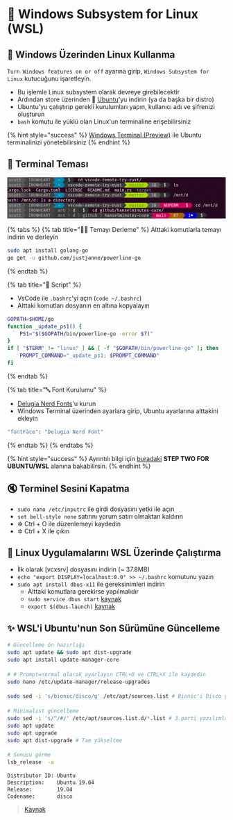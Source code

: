 # 🌇 Windows Subsystem for Linux \(WSL\)

## 🚀 Windows Üzerinden Linux Kullanma

`Turn Windows features on or off` ayarına girip, `Windows Subsystem for Linux` kutucuğunu işaretleyin.

* Bu işlemle Linux subsystem olarak devreye girebilecektir
* Ardından store üzerinden 🐧 [Ubuntu](https://www.microsoft.com/en-us/p/ubuntu/9nblggh4msv6?activetab=pivot:overviewtab)'yu indirin \(ya da başka bir distro\)
* Ubuntu'yu çalıştırıp gerekli kurulumları yapın, kullanıcı adı ve şifrenizi oluşturun
* `bash` komutu ile yüklü olan Linux'un terminaline erişebilirsiniz

{% hint style="success" %}
[Windows Terminal \(Preview\)](https://www.microsoft.com/en-us/p/windows-terminal-preview/9n0dx20hk701?activetab=pivot:overviewtab) ile Ubuntu terminalinizi yönetebilirsiniz
{% endhint %}

## 🎨 Terminal Teması

![](../.gitbook/assets/image%20%287%29.png)

{% tabs %}
{% tab title="👨‍💻 Temayı Derleme" %}
Alttaki komutlarla temayı indirin ve derleyin

```bash
sudo apt install golang-go
go get -u github.com/justjanne/powerline-go
```
{% endtab %}

{% tab title="📜 Script" %}
* VsCode ile `.bashrc`'yi açın \(`code ~/.bashrc`\) 
* Alttaki komutları dosyanın en altına kopyalayın

```bash
GOPATH=$HOME/go
function _update_ps1() {
    PS1="$($GOPATH/bin/powerline-go -error $?)"
}
if [ "$TERM" != "linux" ] && [ -f "$GOPATH/bin/powerline-go" ]; then
    PROMPT_COMMAND="_update_ps1; $PROMPT_COMMAND"
fi
```
{% endtab %}

{% tab title="🔤 Font Kurulumu" %}
* [Delugia Nerd Fonts](https://github.com/adam7/delugia-code/releases?WT.mc_id=-blog-scottha)'u kurun
* Windows Terminal üzerinden ayarlara girip, Ubuntu ayarlarına alttakini ekleyin

```bash
"fontFace": "Delugia Nerd Font"
```
{% endtab %}
{% endtabs %}

{% hint style="success" %}
Ayrıntılı bilgi için [buradaki](https://www.hanselman.com/blog/HowToMakeAPrettyPromptInWindowsTerminalWithPowerlineNerdFontsCascadiaCodeWSLAndOhmyposh.aspx) **STEP TWO FOR UBUNTU/WSL** alanına bakabilirsin.
{% endhint %}

## 🔇 Terminel Sesini Kapatma

* `sudo nano /etc/inputrc` ile girdi dosyasını yetki ile açın
* `set bell-style none` satırını yorum satırı olmaktan kaldırın
* ✲ Ctrl + O ile düzenlemeyi kaydedin
* ✲ Ctrl + X ile çıkın

## 🌄 Linux Uygulamalarını WSL Üzerinde Çalıştırma

* İlk olarak \[vcxsrv\] dosyasını indirin \(~ 37.8MB\)
* `echo "export DISPLAY=localhost:0.0" >> ~/.bashrc` komutunu yazın
* `sudo apt install dbus-x11` ile gereksinimleri indirin
  * Alttaki komutlara gerekirse yapılmalıdır
  * `sudo service dbus start` [kaynak](https://github.com/Microsoft/WSL/issues/2016#issuecomment-435091497)
  * `export $(dbus-launch)` [kaynak](https://github.com/Microsoft/WSL/issues/2016#issuecomment-462595967)

## ✨ WSL'i Ubuntu'nun Son Sürümüne Güncelleme

```bash
# Güncelleme ön hazırlığı
sudo apt update && sudo apt dist-upgrade
sudo apt install update-manager-core

# # Prompt=normal olarak ayarlayın CTRL+O ve CTRL+X ile kaydedin
sudo nano /etc/update-manager/release-upgrades

sudo sed -i 's/bionic/disco/g' /etc/apt/sources.list # Bionic'i Disco yapmak

# Minimalist güncelleme
sudo sed -i 's/^/#/' /etc/apt/sources.list.d/*.list # 3.parti yazılımları kaldırma (PPA)
sudo apt update
sudo apt upgrade
sudo apt dist-upgrade # Tam yükseltme

# Sonucu görme
lsb_release  -a
```

```text
Distributor ID: Ubuntu
Description:    Ubuntu 19.04
Release:        19.04
Codename:       disco
```

> [Kaynak](https://www.linuxbabe.com/ubuntu/upgrade-ubuntu-18-04-18-10-to-ubuntu-19-04)



